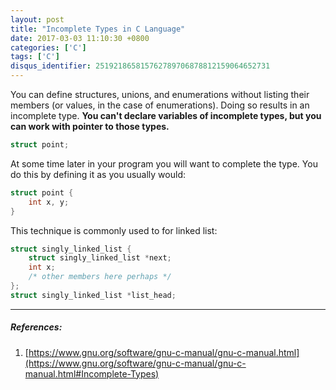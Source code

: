 ```yaml
---
layout: post
title: "Incomplete Types in C Language"
date: 2017-03-03 11:10:30 +0800
categories: ['C']
tags: ['C']
disqus_identifier: 251921865815762789706878812159064652731
---
```


You can define structures, unions, and enumerations without listing their members (or values, in the case of enumerations). Doing so results in an incomplete type. **You can't declare variables of incomplete types, but you can work with pointer to those types.**

```c
struct point;
```

At some time later in your program you will want to complete the type. You do this by defining it as you usually would:

```c
struct point {
    int x, y;
}
```

This technique is commonly used to for linked list:

```c
struct singly_linked_list {
    struct singly_linked_list *next;
    int x;
    /* other members here perhaps */
};
struct singly_linked_list *list_head;
```

* * *

##### References:

1. [https://www.gnu.org/software/gnu-c-manual/gnu-c-manual.html](https://www.gnu.org/software/gnu-c-manual/gnu-c-manual.html#Incomplete-Types)
